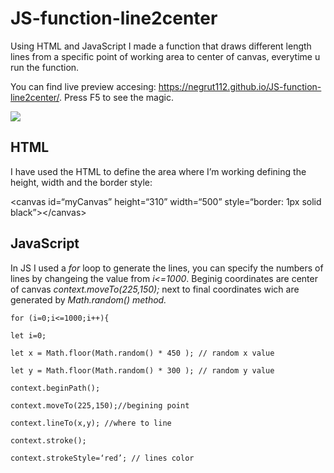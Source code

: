 <h1><a id="JSfunctionline2center_0"></a>JS-function-line2center</h1>

<p>Using HTML and JavaScript I made a function that draws different length lines from a specific point of working area to center of canvas, everytime u run the function.</p>

<p>You can find live preview accesing: <a href="https://negrut112.github.io/JS-function-line2center/">https://negrut112.github.io/JS-function-line2center/</a>. Press F5 to see the magic.<br>
  
<img src="https://i.imgur.com/Zrtaf2C.jpg"><br>
## HTML<br>

<p>I have used the HTML to define the area where I’m working defining the height, width and the border style:</p>
<p>&lt;canvas id=“myCanvas” height=“310” width=“500” style=“border: 1px solid black”&gt;&lt;/canvas&gt;</p>

## JavaScript

<p>In JS I used a <i>for</i> loop to generate the lines, you can specify the numbers of lines by changeing the value from <i>i&lt;=1000</i>. Beginig coordinates are center of canvas <i>context.moveTo(225,150);</i> next to final coordinates wich are generated by <i>Math.random() method.</p></i>

<pre><code>for (i=0;i&lt;=1000;i++){<br>
let i=0;<br>
let x = Math.floor(Math.random() * 450 ); // random x value<br>
let y = Math.floor(Math.random() * 300 ); // random y value<br>
context.beginPath();<br>
context.moveTo(225,150);//begining point<br>
context.lineTo(x,y); //where to line<br>
context.stroke();<br>
context.strokeStyle=‘red’; // lines color</code></pre>
